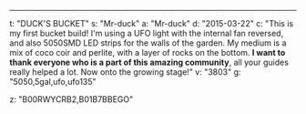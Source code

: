 ---
t: "DUCK'S BUCKET"
s: "Mr-duck"
a: "Mr-duck"
d: "2015-03-22"
c: "This is my first bucket build! I'm using a UFO light with the internal fan reversed, and also 5050SMD LED strips for the walls of the garden. My medium is a mix of coco coir and perlite, with a layer of rocks on the bottom. <strong>I want to thank everyone who is a part of this amazing community</strong>, all your guides really helped a lot. Now onto the growing stage!"
v: "3803"
g: "5050,5gal,ufo,ufo135"

z: "B00RWYCRB2,B01B7BBEGO"
